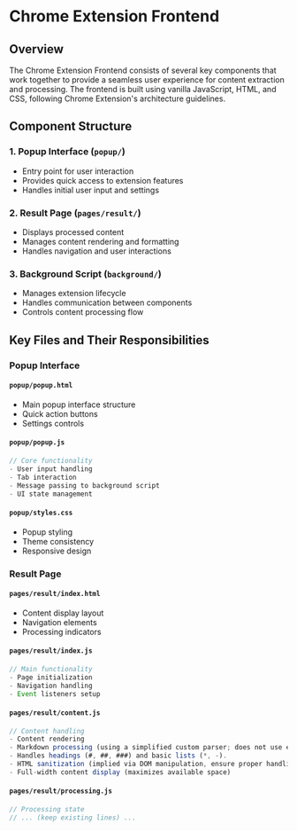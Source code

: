 # Chrome Extension Frontend

## Overview

The Chrome Extension Frontend consists of several key components that work together to provide a seamless user experience for content extraction and processing. The frontend is built using vanilla JavaScript, HTML, and CSS, following Chrome Extension's architecture guidelines.

## Component Structure

### 1. Popup Interface (`popup/`)
- Entry point for user interaction
- Provides quick access to extension features
- Handles initial user input and settings

### 2. Result Page (`pages/result/`)
- Displays processed content
- Manages content rendering and formatting
- Handles navigation and user interactions

### 3. Background Script (`background/`)
- Manages extension lifecycle
- Handles communication between components
- Controls content processing flow

## Key Files and Their Responsibilities

### Popup Interface

#### `popup/popup.html`
- Main popup interface structure
- Quick action buttons
- Settings controls

#### `popup/popup.js`
```javascript
// Core functionality
- User input handling
- Tab interaction
- Message passing to background script
- UI state management
```

#### `popup/styles.css`
- Popup styling
- Theme consistency
- Responsive design

### Result Page

#### `pages/result/index.html`
- Content display layout
- Navigation elements
- Processing indicators

#### `pages/result/index.js`
```javascript
// Main functionality
- Page initialization
- Navigation handling
- Event listeners setup
```

#### `pages/result/content.js`
```javascript
// Content handling
- Content rendering
- Markdown processing (using a simplified custom parser; does not use external libraries like Marked.js)
- Handles headings (#, ##, ###) and basic lists (*, -).
- HTML sanitization (implied via DOM manipulation, ensure proper handling)
- Full-width content display (maximizes available space)
```

#### `pages/result/processing.js`
```javascript
// Processing state
// ... (keep existing lines) ...
```
